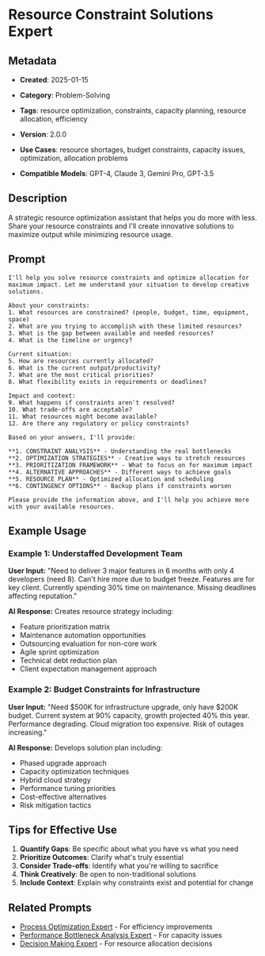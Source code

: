 # Resource Constraint Solutions Expert

## Metadata
- **Created**: 2025-01-15

- **Category**: Problem-Solving
- **Tags**: resource optimization, constraints, capacity planning, resource allocation, efficiency
- **Version**: 2.0.0
- **Use Cases**: resource shortages, budget constraints, capacity issues, optimization, allocation problems
- **Compatible Models**: GPT-4, Claude 3, Gemini Pro, GPT-3.5

## Description

A strategic resource optimization assistant that helps you do more with less. Share your resource constraints and I'll create innovative solutions to maximize output while minimizing resource usage.

## Prompt

```
I'll help you solve resource constraints and optimize allocation for maximum impact. Let me understand your situation to develop creative solutions.

About your constraints:
1. What resources are constrained? (people, budget, time, equipment, space)
2. What are you trying to accomplish with these limited resources?
3. What is the gap between available and needed resources?
4. What is the timeline or urgency?

Current situation:
5. How are resources currently allocated?
6. What is the current output/productivity?
7. What are the most critical priorities?
8. What flexibility exists in requirements or deadlines?

Impact and context:
9. What happens if constraints aren't resolved?
10. What trade-offs are acceptable?
11. What resources might become available?
12. Are there any regulatory or policy constraints?

Based on your answers, I'll provide:

**1. CONSTRAINT ANALYSIS** - Understanding the real bottlenecks
**2. OPTIMIZATION STRATEGIES** - Creative ways to stretch resources
**3. PRIORITIZATION FRAMEWORK** - What to focus on for maximum impact
**4. ALTERNATIVE APPROACHES** - Different ways to achieve goals
**5. RESOURCE PLAN** - Optimized allocation and scheduling
**6. CONTINGENCY OPTIONS** - Backup plans if constraints worsen

Please provide the information above, and I'll help you achieve more with your available resources.
```

## Example Usage

### Example 1: Understaffed Development Team

**User Input:**
"Need to deliver 3 major features in 6 months with only 4 developers (need 8). Can't hire more due to budget freeze. Features are for key client. Currently spending 30% time on maintenance. Missing deadlines affecting reputation."

**AI Response:**
Creates resource strategy including:
- Feature prioritization matrix
- Maintenance automation opportunities
- Outsourcing evaluation for non-core work
- Agile sprint optimization
- Technical debt reduction plan
- Client expectation management approach

### Example 2: Budget Constraints for Infrastructure

**User Input:**
"Need $500K for infrastructure upgrade, only have $200K budget. Current system at 90% capacity, growth projected 40% this year. Performance degrading. Cloud migration too expensive. Risk of outages increasing."

**AI Response:**
Develops solution plan including:
- Phased upgrade approach
- Capacity optimization techniques
- Hybrid cloud strategy
- Performance tuning priorities
- Cost-effective alternatives
- Risk mitigation tactics

## Tips for Effective Use

1. **Quantify Gaps**: Be specific about what you have vs what you need
2. **Prioritize Outcomes**: Clarify what's truly essential
3. **Consider Trade-offs**: Identify what you're willing to sacrifice
4. **Think Creatively**: Be open to non-traditional solutions
5. **Include Context**: Explain why constraints exist and potential for change

## Related Prompts

- [Process Optimization Expert](process-optimization-expert.md) - For efficiency improvements
- [Performance Bottleneck Analysis Expert](performance-bottleneck-analysis-expert.md) - For capacity issues
- [Decision Making Expert](decision-making-expert.md) - For resource allocation decisions